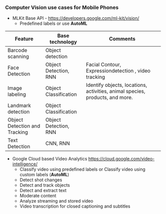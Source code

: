 ### Computer Vision use cases for Mobile Phones

* MLKit Base API - https://developers.google.com/ml-kit/vision/ 
  * Predefined labels or use **AutoML** 
  
| Feature | Base technology | Comments |
|---|---|---|
| Barcode scanning  | Object detection | |
| Face Detection | Object Detection, RNN | Facial Contour, Expressiondetection , video tracking|
| Image labeling  | Object Classification | Identify objects, locations, activities, animal species, products, and more. |
| Landmark detection  | Object Classification | |
| Object Detection and Tracking  |  Object Detection, RNN  | |
| Text Detection  | CNN, RNN | |

* Google Cloud based Video Analytics https://cloud.google.com/video-intelligence/
  * Classify video using predefined labels or Classify video using custom labels (**AutoML**) 
  * Detect shot changes
  * Detect and track objects
  * Detect and extract text
  * Moderate content
  * Analyze streaming and stored video
  * Video transcription for closed captioning and subtitles
